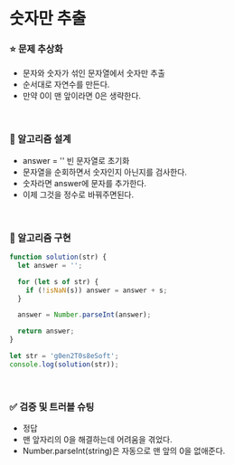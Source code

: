 # 숫자만 추출

### :star: 문제 추상화

- 문자와 숫자가 섞인 문자열에서 숫자만 추출
- 순서대로 자연수를 만든다.
- 만약 0이 맨 앞이라면 0은 생략한다.

<br>

### :wrench: 알고리즘 설계

- answer = '' 빈 문자열로 초기화
- 문자열을 순회하면서 숫자인지 아닌지를 검사한다.
- 숫자라면 answer에 문자를 추가한다.
- 이제 그것을 정수로 바꿔주면된다.

<br>

### :hammer: 알고리즘 구현

```js
function solution(str) {
  let answer = '';

  for (let s of str) {
    if (!isNaN(s)) answer = answer + s;
  }

  answer = Number.parseInt(answer);

  return answer;
}

let str = 'g0en2T0s8eSoft';
console.log(solution(str));
```

<br>

### ✅ 검증 및 트러블 슈팅

- 정답
- 맨 앞자리의 0을 해결하는데 어려움을 겪었다.
- Number.parseInt(string)은 자동으로 맨 앞의 0을 없애준다.
